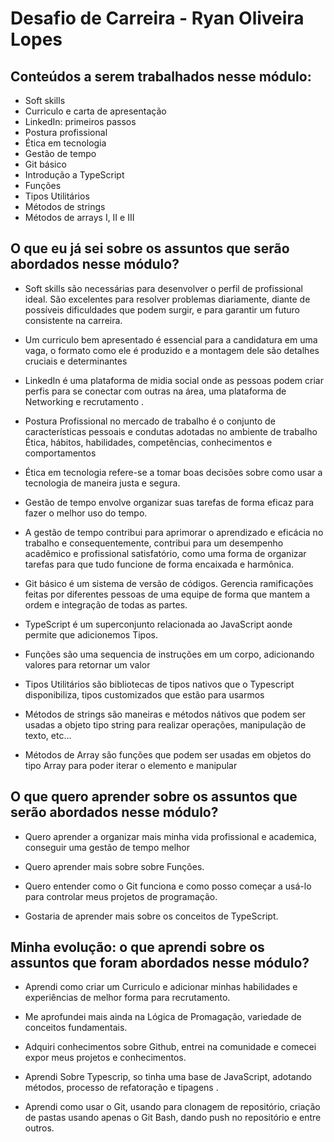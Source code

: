 
# Desafio de Carreira - Ryan Oliveira Lopes

## Conteúdos a serem trabalhados nesse módulo:

- Soft skills
- Curriculo e carta de apresentação
- LinkedIn: primeiros passos
- Postura profissional 
- Ética em tecnologia
- Gestão de tempo
- Git básico
- Introdução a TypeScript
- Funções
- Tipos Utilitários
- Métodos de strings
- Métodos de arrays I, II e III

## O que eu já sei sobre os assuntos que serão abordados nesse módulo?

- Soft skills são necessárias para desenvolver o perfil de profissional ideal. São excelentes para resolver problemas diariamente, diante de possíveis dificuldades que podem surgir, e para garantir um futuro consistente na carreira.

- Um curriculo bem apresentado é essencial para a candidatura em uma vaga, o formato como ele é produzido e a montagem dele são detalhes cruciais e determinantes

- LinkedIn é uma plataforma de midia social onde as pessoas podem criar perfis para se conectar com outras na área, uma plataforma de Networking e recrutamento .

- Postura Profissional no mercado de trabalho é o conjunto de características pessoais e condutas adotadas no ambiente de trabalho
Ética, hábitos, habilidades, competências, conhecimentos e comportamentos

- Ética em tecnologia refere-se a tomar boas decisões sobre como usar a tecnologia de maneira justa e segura.
- Gestão de tempo envolve organizar suas tarefas de forma eficaz para fazer o melhor uso do tempo.

- A gestão de tempo contribui para aprimorar o aprendizado e eficácia no trabalho e consequentemente, contribui para um desempenho acadêmico e profissional satisfatório, como uma forma de organizar tarefas para que tudo funcione de forma encaixada e harmônica.

- Git básico é um sistema de versão de códigos. Gerencia ramificações feitas por diferentes pessoas de uma equipe de forma que mantem a ordem e integração de todas as partes.

- TypeScript é um superconjunto relacionada ao JavaScript aonde permite que adicionemos Tipos.

- Funções são uma sequencia de instruções em um corpo, adicionando valores para retornar um valor

- Tipos Utilitários são bibliotecas de tipos nativos que o Typescript disponibiliza, tipos customizados que estão para usarmos 

- Métodos de strings são maneiras e métodos nátivos que podem ser usadas a objeto tipo string para realizar operações, manipulação de texto, etc...

- Métodos de Array são funções que podem ser usadas em objetos do tipo Array para poder iterar o elemento e manipular

## O que quero aprender sobre os assuntos que serão abordados nesse módulo?

- Quero aprender a organizar mais minha vida profissional e academica, conseguir uma gestão de tempo melhor

- Quero aprender mais sobre sobre Funções.

- Quero entender como o Git funciona e como posso começar a usá-lo para controlar meus projetos de programação.

- Gostaria de aprender mais sobre os conceitos de TypeScript.


## Minha evolução: o que aprendi sobre os assuntos que foram abordados nesse módulo?

- Aprendi como criar um Curriculo e adicionar minhas habilidades e experiências de melhor forma para recrutamento.

- Me aprofundei mais ainda na Lógica de Promagação, variedade de conceitos fundamentais.

- Adquiri conhecimentos sobre Github, entrei na comunidade e comecei expor meus projetos e conhecimentos.

- Aprendi Sobre Typescrip, so tinha uma base de JavaScript, adotando métodos, processo de refatoração e tipagens .

- Aprendi como usar o Git, usando para clonagem de repositório, criação de pastas usando apenas o Git Bash, dando push no repositório e entre outros. 
